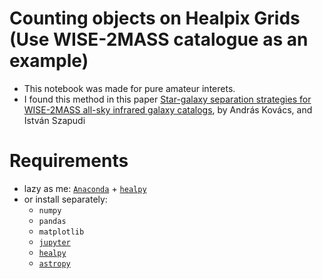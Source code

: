 # Counting objects on Healpix Grids (Use WISE-2MASS catalogue as an example)
- This notebook was made for pure amateur interets.
- I found this method in this paper [Star-galaxy separation strategies for WISE-2MASS all-sky infrared galaxy catalogs](https://arxiv.org/abs/1401.0156), by András Kovács, and István Szapudi

# Requirements
- lazy as me: [`Anaconda`](https://www.anaconda.com/download/#macos) + [`healpy`](https://healpy.readthedocs.io/en/latest/install.html)
- or install separately:
  - `numpy`
  - `pandas`
  - `matplotlib`
  - [`jupyter`](http://jupyter.org/install.html)
  - [`healpy`](https://healpy.readthedocs.io/en/latest/install.html)
  - [`astropy`](http://www.astropy.org/)
